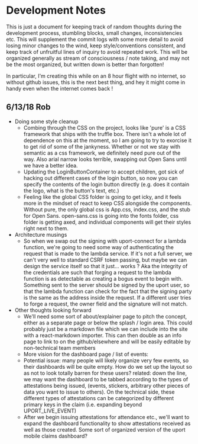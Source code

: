 # Development Notes

This is just a document for keeping track of random thoughts during the development process, stumbling blocks, small changes, inconsistencies etc.  This will supplement the commit logs with some more detail to avoid losing minor changes to the wind, keep style/conventions consistent, and keep track of unfruitful lines of inquiry to avoid repeated work.  This will be organized generally as stream of consciousness / note taking, and may not be the most organized, but written down is better than forgotten!

In particular, I'm creating this while on an 8 hour flight with no internet, so without github issues, this is the next best thing, and hey it might come in handy even when the internet comes back !

## 6/13/18 Rob
- Doing some style cleanup
	- Combing through the CSS on the project, looks like 'pure' is a CSS framework that ships with the truffle box.  There isn't a whole lot of dependence on this at the moment, so I am going to try to exorcise it to get rid of some of the jankyness.  Whether or not we stay with semantic as a css framework, we definitely need pure out of the way.  Also arial narrow looks terrible, swapping out Open Sans until we have a better idea.
	- Updating the LoginButtonContainer to accept children, got sick of hacking out different cases of the login button, so now you can specify the contents of the login button directly (e.g. does it contain the logo, what is the button's text, etc.)
	- Feeling like the global CSS folder is going to get icky, and it feels more in the mindset of react to keep CSS alongside the components.  Without pure, the only global css is App.css, index.css, and the stub for Open Sans.  open-sans.css is going into the fonts folder, css folder is getting axed, and individual components will get their styles right next to them.
- Architecture musings
	- So when we swap out the signing with uport-connect for a lambda function, we're going to need some way of authenticating the request that is made to the lambda service.  If it's not a full server, we can't very well to standard CSRF token passing, but maybe we can design the service itself so that it just... works ? Aka the integrity of the credentials are such that forging a request to the lambda function is as detectable as creating a bogus event to begin with.  Something sent to the server should be signed by the uport user, so that the lambda function can check for the fact that the signing party is the same as the address inside the request.  If a different user tries to forge a request, the owner field and the signature will not match.
- Other thoughts looking forward
	- We'll need some sort of about/explainer page to pitch the concept, either as a separate page or below the splash / login area. This could probably just be a markdown file which we can include into the site with a react-markdown importer.  This can then double as an info page to link to on the github/elsewhere and will be easily editable by non-technical team members
	- More vision for the dashboard page / list of events:
	- Potential issue: many people will likely organize very few events, so their dashboards will be quite empty.  How do we set up the layout so as not to look totally barren for these users? related: down the line, we may want the dashboard to be tabbed according to the types of attestations being issued, (events, stickers, arbitrary other pieces of data you want to issue to others).  On the technical side, these different types of attestations can be categorized by different primary keys in the claim (i.e. expanding beyond UPORT_LIVE_EVENT)
	- After we begin issuing attestations for attendance etc., we'll want to expand the dashboard functionality to show attestations received as well as those created.  Some sort of organized version of the uport mobile claims dashboard?
